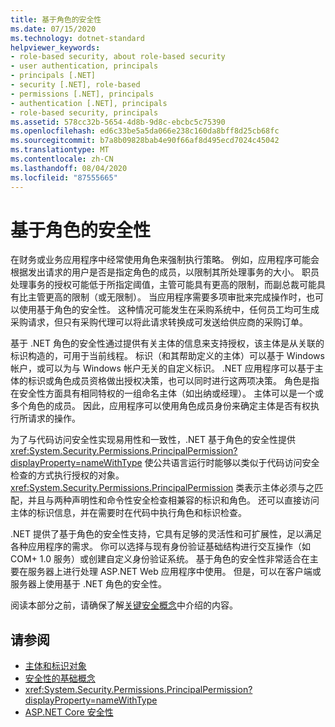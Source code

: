 ```yaml
---
title: 基于角色的安全性
ms.date: 07/15/2020
ms.technology: dotnet-standard
helpviewer_keywords:
- role-based security, about role-based security
- user authentication, principals
- principals [.NET]
- security [.NET], role-based
- permissions [.NET], principals
- authentication [.NET], principals
- role-based security, principals
ms.assetid: 578cc32b-5654-4d8b-9d8c-ebcbc5c75390
ms.openlocfilehash: ed6c33be5a5da066e238c160da8bff8d25cb68fc
ms.sourcegitcommit: b7a8b09828bab4e90f66af8d495ecd7024c45042
ms.translationtype: MT
ms.contentlocale: zh-CN
ms.lasthandoff: 08/04/2020
ms.locfileid: "87555665"
---
```

# <a name="role-based-security"></a>基于角色的安全性

在财务或业务应用程序中经常使用角色来强制执行策略。 例如，应用程序可能会根据发出请求的用户是否是指定角色的成员，以限制其所处理事务的大小。 职员处理事务的授权可能低于所指定阈值，主管可能具有更高的限制，而副总裁可能具有比主管更高的限制（或无限制）。 当应用程序需要多项审批来完成操作时，也可以使用基于角色的安全性。 这种情况可能发生在采购系统中，任何员工均可生成采购请求，但只有采购代理可以将此请求转换成可发送给供应商的采购订单。  
  
 基于 .NET 角色的安全性通过提供有关主体的信息来支持授权，该主体是从关联的标识构造的，可用于当前线程。 标识（和其帮助定义的主体）可以基于 Windows 帐户，或可以为与 Windows 帐户无关的自定义标识。 .NET 应用程序可以基于主体的标识或角色成员资格做出授权决策，也可以同时进行这两项决策。 角色是指在安全性方面具有相同特权的一组命名主体（如出纳或经理）。 主体可以是一个或多个角色的成员。 因此，应用程序可以使用角色成员身份来确定主体是否有权执行所请求的操作。  
  
 为了与代码访问安全性实现易用性和一致性，.NET 基于角色的安全性提供 <xref:System.Security.Permissions.PrincipalPermission?displayProperty=nameWithType> 使公共语言运行时能够以类似于代码访问安全检查的方式执行授权的对象。 <xref:System.Security.Permissions.PrincipalPermission> 类表示主体必须与之匹配，并且与两种声明性和命令性安全检查相兼容的标识和角色。 还可以直接访问主体的标识信息，并在需要时在代码中执行角色和标识检查。  
  
 .NET 提供了基于角色的安全性支持，它具有足够的灵活性和可扩展性，足以满足各种应用程序的需求。 你可以选择与现有身份验证基础结构进行交互操作（如 COM+ 1.0 服务）或创建自定义身份验证系统。 基于角色的安全性非常适合在主要在服务器上进行处理 ASP.NET Web 应用程序中使用。 但是，可以在客户端或服务器上使用基于 .NET 角色的安全性。  
  
 阅读本部分之前，请确保了解[关键安全概念](key-security-concepts.md)中介绍的内容。  
  
## <a name="see-also"></a>请参阅
  
- [主体和标识对象](principal-and-identity-objects.md)
- [安全性的基础概念](key-security-concepts.md)
- <xref:System.Security.Permissions.PrincipalPermission?displayProperty=nameWithType>
- [ASP.NET Core 安全性](/aspnet/core/security/)
